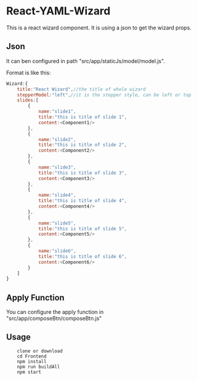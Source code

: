 # React-YAML-Wizard
This is a react wizard component.
It is using a json to get the wizard props.

## Json
It can ben configured in path "src/app/staticJs/model/model.js".

Format is like this:
```javascript
Wizard:{
    title:"React Wizard",//the title of whole wizard
    stepperModel:"left",//it is the stepper style, can be left or top
    slides:[
        {
            name:"slide1",
            title:"this is title of slide 1",
            content:<Component1/>
        },
        {
            name:"slide2",
            title:"this is title of slide 2",
            content:<Component2/>
        },
        {
            name:"slide3",
            title:"this is title of slide 3",
            content:<Component3/>
        },
        {
            name:"slide4",
            title:"this is title of slide 4",
            content:<Component4/>
        },
        {
            name:"slide5",
            title:"this is title of slide 5",
            content:<Component5/>
        },
        {
            name:"slide6",
            title:"this is title of slide 6",
            content:<Component6/>
        }
    ]
}
```
## Apply Function
You can configure the apply function in "src/app/composeBtn/composeBtn.js"

## Usage
		clone or download
		cd Frontend
		npm install
		npm run buildAll
		npm start